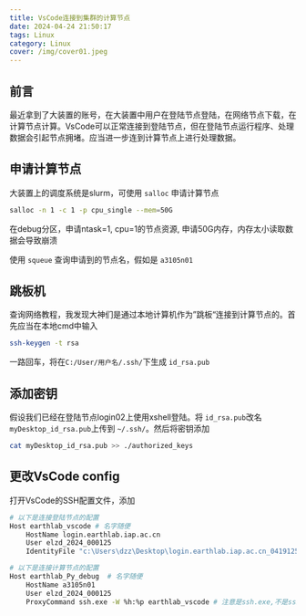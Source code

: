 ```yaml
---
title: VsCode连接到集群的计算节点
date: 2024-04-24 21:50:17
tags: Linux
category: Linux
cover: /img/cover01.jpeg
---
```


## 前言

最近拿到了大装置的账号，在大装置中用户在登陆节点登陆，在网络节点下载，在计算节点计算。VsCode可以正常连接到登陆节点，但在登陆节点运行程序、处理数据会引起节点拥堵。应当进一步连到计算节点上进行处理数据。



## 申请计算节点

大装置上的调度系统是slurm，可使用 `salloc` 申请计算节点

```bash
salloc -n 1 -c 1 -p cpu_single --mem=50G
```

在debug分区，申请ntask=1, cpu=1的节点资源, 申请50G内存，内存太小读取数据会导致崩溃

使用 `squeue` 查询申请到的节点名，假如是 `a3105n01`



## 跳板机

查询网络教程，我发现大神们是通过本地计算机作为”跳板“连接到计算节点的。首先应当在本地cmd中输入

```bash
ssh-keygen -t rsa
```

一路回车，将在`C:/User/用户名/.ssh/`下生成 `id_rsa.pub`



## 添加密钥

假设我们已经在登陆节点login02上使用xshell登陆。将 `id_rsa.pub`改名`myDesktop_id_rsa.pub`上传到 `~/.ssh/`。然后将密钥添加

```bash
cat myDesktop_id_rsa.pub >> ./authorized_keys
```



## 更改VsCode config

打开VsCode的SSH配置文件，添加

```bash
# 以下是连接登陆节点的配置
Host earthlab_vscode # 名字随便
    HostName login.earthlab.iap.ac.cn
    User elzd_2024_000125
    IdentityFile "c:\Users\dzz\Desktop\login.earthlab.iap.ac.cn_0419125906_rsa.txt"

# 以下是连接计算节点的配置
Host earthlab_Py_debug  # 名字随便
    HostName a3105n01
    User elzd_2024_000125
    ProxyCommand ssh.exe -W %h:%p earthlab_vscode # 注意是ssh.exe,不是ssh
```

